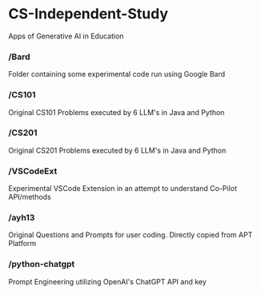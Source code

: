 # CS-Independent-Study
Apps of Generative AI in Education

### /Bard
Folder containing some experimental code run using Google Bard

### /CS101
Original CS101 Problems executed by 6 LLM's in Java and Python

### /CS201
Original CS201 Problems executed by 6 LLM's in Java and Python

### /VSCodeExt
Experimental VSCode Extension in an attempt to understand Co-Pilot API/methods

### /ayh13
Original Questions and Prompts for user coding. Directly copied from APT Platform

### /python-chatgpt
Prompt Engineering utilizing OpenAI's ChatGPT API and key
